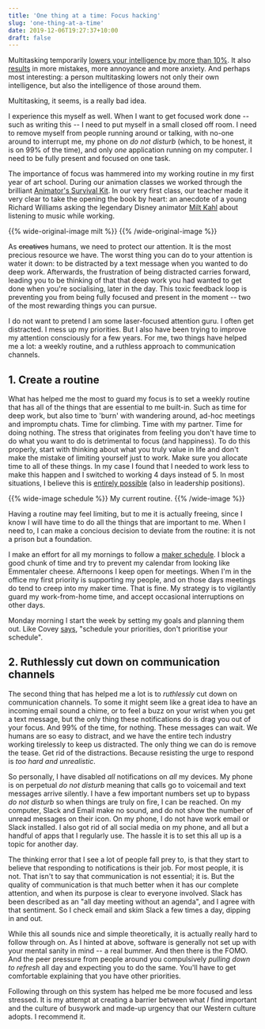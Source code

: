 ```yaml
---
title: 'One thing at a time: Focus hacking'
slug: 'one-thing-at-a-time'
date: 2019-12-06T19:27:37+10:00
draft: false
---
```


Multitasking temporarily [lowers your intelligence by more than 10%](https://www.sciencedirect.com/science/article/pii/S0360131512002254). It also [results](https://www.sciencedirect.com/science/article/pii/S074756320500107X) in more mistakes, more annoyance and more anxiety. And perhaps most interesting: a person multitasking lowers not only their own intelligence, but also the intelligence of those around them.

Multitasking, it seems, is a really bad idea.

I experience this myself as well. When I want to get focused work done -- such as writing this -- I need to put myself in a small closed off room. I need to remove myself from people running around or talking, with no-one around to interrupt me, my phone on _do not disturb_ (which, to be honest, it is on 99% of the time), and only _one_ application running on my computer. I need to be fully present and focused on one task.

The importance of focus was hammered into my working routine in my first year of art school. During our animation classes we worked through the brilliant [Animator's Survival Kit](https://www.amazon.com/Animators-Survival-Kit-Richard-Williams/dp/0571202284). In our very first class, our teacher made it very clear to take the opening the book by heart: an anecdote of a young Richard Williams asking the legendary Disney animator [Milt Kahl](https://youtu.be/SSTw1S_rxGM?t=442) about listening to music while working.

{{% wide-original-image milt %}}
{{% /wide-original-image %}}

As ~~creatives~~ humans, we need to protect our attention. It is the most precious resource we have. The worst thing you can do to your attention is water it down: to be distracted by a text message when you wanted to do deep work. Afterwards, the frustration of being distracted carries forward, leading you to be thinking of that that deep work you had wanted to get done when you're socialising, later in the day. This toxic feedback loop is preventing you from being fully focused and present in the moment -- two of the most rewarding things you can pursue.

I do not want to pretend I am some laser-focused attention guru. I often get distracted. I mess up my priorities. But I also have been trying to improve my attention consciously for a few years. For me, two things have helped me a lot: a weekly routine, and a ruthless approach to communication channels.

## 1. Create a routine

What has helped me the most to guard my focus is to set a weekly routine that has all of the things that are essential to me built-in. Such as time for deep work, but also time to 'burn' with wandering around, ad-hoc meetings and impromptu chats. Time for climbing. Time with my partner. Time for doing nothing. The stress that originates from feeling you don't have time to do what you want to do is detrimental to focus (and happiness). To do this properly, start with thinking about what you truly value in life and don't make the mistake of limiting yourself just to work. Make sure you allocate time to all of these things. In my case I found that I needed to work less to make this happen and I switched to working 4 days instead of 5. In most situations, I believe this is [entirely possible](https://en.wikipedia.org/wiki/Parkinson%27s_law) (also in leadership positions).

{{% wide-image schedule %}}
My current routine.
{{% /wide-image %}}

Having a routine may feel limiting, but to me it is actually freeing, since I know I will have time to do all the things that are important to me. When I need to, I can make a concious decision to deviate from the routine: it is not a prison but a foundation.

I make an effort for all my mornings to follow a [maker schedule](http://www.paulgraham.com/makersschedule.html). I block a good chunk of time and try to prevent my calendar from looking like Emmentaler cheese. Afternoons I keep open for meetings. When I'm in the office my first priority is supporting my people, and on those days meetings do tend to creep into my maker time. That is fine. My strategy is to vigilantly guard my work-from-home time, and accept occasional interruptions on other days. 

Monday morning I start the week by setting my goals and planning them out. Like Covey [says](https://en.wikipedia.org/wiki/The_7_Habits_of_Highly_Effective_People), "schedule your priorities, don't prioritise your schedule".

## 2. Ruthlessly cut down on communication channels

The second thing that has helped me a lot is to _ruthlessly_ cut down on communication channels. To some it might seem like a great idea to have an incoming email sound a chime, or to feel a buzz on your wrist when you get a text message, but the only thing these notifications do is drag you out of your focus. And 99% of the time, for nothing. These messages can wait. We humans are so easy to distract, and we have the entire tech industry working tirelessly to keep us distracted. The only thing we can do is remove the tease. Get rid of the distractions. Because resisting the urge to respond is _too hard and unrealistic_.

So personally, I have disabled _all_ notifications on _all_ my devices. My phone is on perpetual _do not disturb_ meaning that calls go to voicemail and text messages arrive silently. I have a few important numbers set up to bypass _do not disturb_ so when things are truly on fire, I can be reached. On my computer, Slack and Email make no sound, and do not show the number of unread messages on their icon. On my phone, I do not have work email or Slack installed. I also got rid of all social media on my phone, and all but a handful of apps that I regularly use. The hassle it is to set this all up is a topic for another day.

The thinking error that I see a lot of people fall prey to, is that they start to believe that responding to notifications is their job. For most people, it is not. That isn't to say that communication is not essential; it is. But the quality of communication is that much better when it has our complete attention, and when its purpose is clear to everyone involved. Slack has been described as an "all day meeting without an agenda", and I agree with that sentiment. So I check email and skim Slack a few times a day, dipping in and out.

While this all sounds nice and simple theoretically, it is actually really hard to follow through on. As I hinted at above, software is generally not set up with your mental sanity in mind -- a real bummer. And then there is the FOMO. And the peer pressure from people around you compulsively _pulling down to refresh_ all day and expecting you to do the same. You'll have to get comfortable explaining that you have other priorities.

Following through on this system has helped me be more focused and less stressed. It is my attempt at creating a barrier between what _I_ find important and the culture of busywork and made-up urgency that our Western culture adopts. I recommend it.